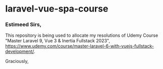 # laravel-vue-spa-course

### Estimeed Sirs,

This repository is being used to allocate my resolutions of Udemy Course "Master Laravel 9, Vue 3 & Inertia Fullstack 2023",
https://www.udemy.com/course/master-laravel-6-with-vuejs-fullstack-development/.

Graciously,
